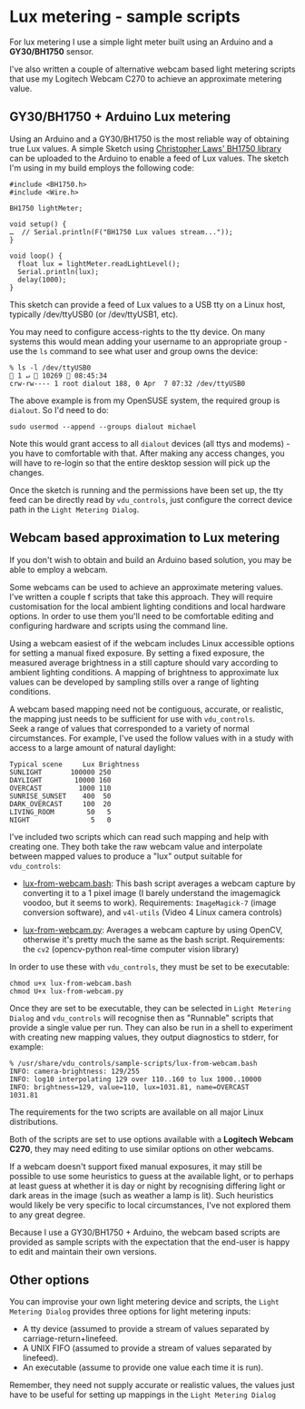 Lux metering - sample scripts
=============================

For lux metering I use a simple light meter built using an Arduino and 
a __GY30/BH1750__ sensor.  

I've also written a couple of alternative webcam based light metering 
scripts that use my Logitech Webcam C270 to achieve an approximate 
metering value.


GY30/BH1750 + Arduino Lux metering
----------------------------------

Using an Arduino and a GY30/BH1750 is the most reliable way of obtaining
true Lux values.  A simple Sketch using [Christopher Laws' BH1750 library](https://github.com/claws/BH1750) 
can be uploaded to the Arduino to enable a feed of Lux values.  The 
sketch I'm using in my build employs the following code:

```
#include <BH1750.h>
#include <Wire.h>

BH1750 lightMeter;

void setup() {
…  // Serial.println(F("BH1750 Lux values stream..."));
}

void loop() {
  float lux = lightMeter.readLightLevel();
  Serial.println(lux);
  delay(1000);
}
```

This sketch can provide a feed of Lux values to a USB tty on a Linux host, 
typically /dev/ttyUSB0 (or /dev/ttyUSB1, etc).  

You may need to configure access-rights to the tty device.  On many systems 
this would mean adding your username to an appropriate group - use the `ls`
command to see what user and group owns the device:

```
% ls -l /dev/ttyUSB0                                                                              1 ↵  10269  08:45:34
crw-rw---- 1 root dialout 188, 0 Apr  7 07:32 /dev/ttyUSB0
```

The above example is from my OpenSUSE system, the required group is ``dialout``. So I'd need to do:

```
sudo usermod --append --groups dialout michael
```

Note this would grant access to all ``dialout`` devices (all ttys and modems) - you 
have to comfortable with that.  After making any access changes, you will 
have to re-login so that the entire desktop session will pick up the changes.

Once the sketch is running and the permissions have been set up, the tty 
feed can be directly read by ``vdu_controls``, just configure the correct 
device path in the ``Light Metering Dialog``. 

Webcam based approximation to Lux metering
------------------------------------------

If you don't wish to obtain and build an Arduino based solution, you 
may be able to employ a webcam.

Some webcams can be used to achieve an approximate metering values. 
I've written a couple f scripts that take this approach.  They will
require customisation for the local ambient lighting conditions and 
local hardware options.  In order to use them you'll need to be 
comfortable editing and configuring hardware and scripts using the 
command line.

Using a webcam easiest of if the webcam includes 
Linux accessible options for setting a manual fixed exposure. By 
setting a fixed exposure, the measured average brightness in a 
still capture should vary according to ambient lighting conditions.
A mapping of brightness to approximate lux values can be developed
by sampling stills over a range of lighting conditions.  

A webcam based mapping need not be contiguous, accurate, or realistic, 
the mapping just needs to be sufficient for use with ``vdu_controls``.  
Seek a range of values that corresponded to a variety of normal 
circumstances. For example, I've used the follow values with in
a study with access to a large amount of natural daylight:

```
Typical scene     Lux Brightness
SUNLIGHT       100000 250
DAYLIGHT        10000 160
OVERCAST         1000 110
SUNRISE_SUNSET    400  50
DARK_OVERCAST     100  20
LIVING_ROOM        50   5
NIGHT               5   0  
```

I've included two scripts which can read such mapping and help with creating 
one. They both take the raw webcam value and interpolate between mapped 
values to produce a "lux" output suitable for ``vdu_controls``:

 * [lux-from-webcam.bash](/sample-scripts/lux-from-webcam.bash):  This bash script averages a webcam capture by converting 
     it to a 1 pixel image (I barely understand the imagemagick voodoo, but
     it seems to work).  Requirements: ``ImageMagick-7`` (image conversion software),
     and ``v4l-utils`` (Video 4 Linux camera controls)

 * [lux-from-webcam.py](/sample-scripts/lux-from-webcam.py):  Averages a webcam capture by using OpenCV, otherwise
     it's pretty much the same as the bash script.  Requirements: the ``cv2`` 
     (opencv-python real-time computer vision library)

In order to use these with ``vdu_controls``, they must be set to be 
executable:

```
chmod u+x lux-from-webcam.bash
chmod U+x lux-from-webcam.py
```

Once they are set to be executable, they can be selected 
in  `Light Metering Dialog` and ``vdu_controls`` will recognise 
then as "Runnable" scripts that provide a single value per run.
They can also be run in a shell to experiment with creating new
mapping values, they output diagnostics to stderr, for example:

```
% /usr/share/vdu_controls/sample-scripts/lux-from-webcam.bash
INFO: camera-brightness: 129/255
INFO: log10 interpolating 129 over 110..160 to lux 1000..10000
INFO: brightness=129, value=110, lux=1031.81, name=OVERCAST
1031.81
```

The requirements for the two scripts are available on all major Linux 
distributions.

Both of the scripts are set to use options available with a 
__Logitech Webcam C270__, they may need editing to use similar 
options on other webcams.  

If a webcam doesn't support fixed manual exposures, it may still be
possible to use some heuristics to guess at the available light, or
to perhaps at least guess at whether it is day or night by recognising
differing light or dark areas in the image (such as weather a lamp is
lit). Such heuristics would likely be very specific to local 
circumstances, I've not explored them to any great degree.

Because I use a GY30/BH1750 + Arduino, the webcam based scripts are 
provided as sample scripts with the expectation that the end-user is happy
to edit and maintain their own versions.

Other options
-------------

You can improvise your own light metering device and scripts, the ``Light Metering Dialog``
provides three options for light metering inputs:

 * A tty device (assumed to provide a stream of values separated by carriage-return+linefeed.
 * A UNIX FIFO (assumed to provide a stream of values separated by linefeed).
 * An executable (assume to provide one value each time it is run).

Remember, they need not supply accurate or realistic values, the values just
have to be useful for setting up mappings in the ``Light Metering Dialog``

